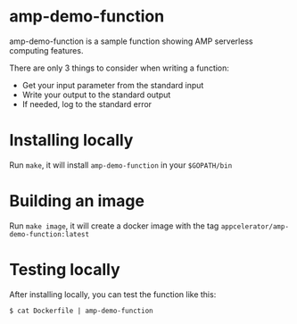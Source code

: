 # amp-demo-function

amp-demo-function is a sample function showing AMP serverless computing features.

There are only 3 things to consider when writing a function:

- Get your input parameter from the standard input
- Write your output to the standard output
- If needed, log to the standard error

# Installing locally

Run `make`, it will install `amp-demo-function` in your `$GOPATH/bin`

# Building an image

Run `make image`, it will create a docker image with the tag `appcelerator/amp-demo-function:latest`

# Testing locally

After installing locally, you can test the function like this:

    $ cat Dockerfile | amp-demo-function
